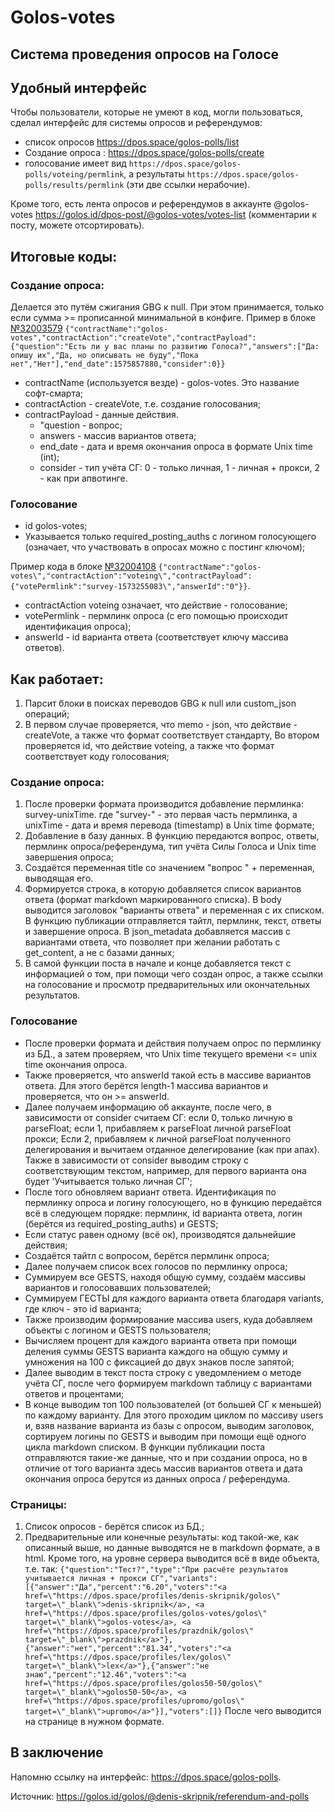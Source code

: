 # Golos-votes
## Система проведения опросов на Голосе
## Удобный интерфейс
Чтобы пользователи, которые не умеют в код, могли пользоваться, сделал интерфейс для системы опросов и референдумов:
- список опросов https://dpos.space/golos-polls/list
- Создание опроса : https://dpos.space/golos-polls/create
- голосование имеет вид ``https://dpos.space/golos-polls/voteing/permlink``, а результаты ``https://dpos.space/golos-polls/results/permlink`` (эти две ссылки нерабочие).

Кроме того, есть лента опросов и референдумов в аккаунте @golos-votes https://golos.id/dpos-post/@golos-votes/votes-list (комментарии к посту, можете отсортировать).

## Итоговые коды:
### Создание опроса:
Делается это путём сжигания GBG к null. При этом принимается, только если сумма >= прописанной минимальной в конфиге.
Пример в блоке [№32003579](https://ropox.app/steemjs/api/database_api/get_block?blockchain=Solox&ws=wss%3A%2F%2Fgolos.solox.world%2Fws&blockNum=32003579)
``{"contractName":"golos-votes","contractAction":"createVote","contractPayload":{"question":"Есть ли у вас планы по развитию Голоса?","answers":["Да: опишу их","Да, но описывать не буду","Пока нет","Нет"],"end_date":1575857880,"consider":0}}``
- contractName (используется везде) - golos-votes. Это название софт-смарта;
- contractAction - createVote, т.е. создание голосования;
- contractPayload - данные действия.
   - "question - вопрос;
   - answers - массив вариантов ответа;
   - end_date - дата и время окончания опроса в формате Unix time (int);
   - consider - тип учёта СГ: 0 - только личная, 1 - личная + прокси, 2 - как при апвотинге.

### Голосование
- id golos-votes;
- Указывается только required_posting_auths с логином голосующего (означает, что участвовать в опросах можно с постинг ключом);

Пример кода в блоке [№32004108](https://ropox.app/steemjs/api/database_api/get_block?blockchain=Blockchained&ws=wss%3A%2F%2Fapi.golos.blckchnd.com%2Fws&blockNum=32004108)
``{"contractName":"golos-votes\","contractAction":"voteing\","contractPayload":{"votePermlink":"survey-1573255083\","answerId":"0"}}``.

- contractAction voteing означает, что действие - голосование;
- votePermlink - пермлинк опроса (с его помощью происходит идентификация опроса);
- answerId - id варианта ответа (соответствует ключу массива ответов).

## Как работает:
1. Парсит блоки в поисках переводов GBG к null или custom_json операций;
2. В первом случае проверяется, что memo - json, что действие - createVote, а также что формат соответствует стандарту,
Во втором проверяется id, что действие voteing, а также что формат соответствует коду голосования;

### Создание опроса:
1. После проверки формата производится добавление пермлинка: survey-unixTime.
где "survey-" - это первая часть пермлинка, а unixTime - дата и время перевода (timestamp) в Unix time формате;
2. Добавление в базу данных. В функцию передаются вопрос, ответы, пермлинк опроса/референдума, тип учёта Силы Голоса и Unix time завершения опроса;
3. Создаётся переменная title со значением "вопрос " + переменная, выводящая его.
4. Формируется строка, в которую добавляется список вариантов ответа (формат markdown маркированного списка).
В body выводится заголовок "варианты ответа" и переменная с их списком.
В функцию публикации отправляется тайтл, пермлинк, текст, ответы и завершение опроса.
В json_metadata добавляется массив с вариантами ответа, что позволяет при желании работать с get_content, а не с базами данных;
5. В самой функции поста в начале и конце добавляется текст с информацией о том, при помощи чего создан опрос, а также ссылки на голосование и просмотр предварительных или окончательных результатов.

### Голосование
- После проверки формата и действия получаем опрос по пермлинку из БД., а затем проверяем, что Unix time текущего времени <= unix time окончания опроса.
- Также проверяется, что answerId такой есть в массиве вариантов ответа. Для этого берётся length-1 массива вариантов и проверяется, что он >= answerId.
- Далее получаем информацию об аккаунте, после чего, в зависимости от consider считаем СГ: если 0, только личную в parseFloat; если 1, прибавляем к parseFloat личной parseFloat прокси; Если 2, прибавляем к личной parseFloat полученного делегирования и вычитаем отданное делегирование (как при апах).
Также в зависимости от consider выводим строку с соответствующим текстом, например, для первого варианта она будет 'Учитывается только личная СГ';
- После того обновляем вариант ответа. Идентификация по пермлинку опроса и логину голосующего, но в функцию передаётся всё в следующем порядке: пермлинк, id варианта ответа, логин (берётся из required_posting_auths) и GESTS;
- Если статус равен одному (всё ок), производятся дальнейшие действия;
- Создаётся тайтл с вопросом, берётся пермлинк опроса;
- Далее получаем список всех голосов по пермлинку опроса;
- Суммируем все GESTS, находя общую сумму, создаём массивы вариантов и голосовавших пользователей;
- Суммируем ГЕСТЫ для каждого варианта ответа благодаря variants, где ключ - это id варианта;
- Также производим формирование массива users, куда добавляем объекты с логином и GESTS пользователя;
- Вычисляем процент для каждого варианта ответа при помощи деления суммы GESTS варианта каждого на общую сумму и умножения на 100 с фиксацией до двух знаков после запятой;
- Далее выводим в текст поста строку с уведомлением о методе учёта СГ, после чего формируем markdown таблицу с вариантами ответов и процентами;
- В конце выводим топ 100 пользователей (от большей СГ к меньшей) по каждому варианту. Для этого проходим циклом по массиву users и, взяв название варианта из базы с опросом, выводим заголовок, сортируем логины по GESTS и выводим при помощи ещё одного цикла markdown списком.
В функции публикации поста отправляются такие-же данные, что и при создании опроса, но в отличие от того варианта здесь массив вариантов ответа и дата окончания опроса берутся из данных опроса / референдума.

### Страницы:
1. Список опросов - берётся список из БД.;
2. Предварительные или конечные результаты: код такой-же, как описанный выше, но данные выводятся не в markdown формате, а в html. Кроме того, на уровне сервера выводится всё в виде объекта, т.е. так:
``{"question":"Тест?","type":"При расчёте результатов учитывается личная + прокси СГ","variants":[{"answer":"Да","percent":"6.20","voters":"<a href=\"https://dpos.space/profiles/denis-skripnik/golos\" target=\"_blank\">denis-skripnik</a>, <a href=\"https://dpos.space/profiles/golos-votes/golos\" target=\"_blank\">golos-votes</a>, <a href=\"https://dpos.space/profiles/prazdnik/golos\" target=\"_blank\">prazdnik</a>"},{"answer":"нет","percent":"81.34","voters":"<a href=\"https://dpos.space/profiles/lex/golos\" target=\"_blank\">lex</a>"},{"answer":"не знаю","percent":"12.46","voters":"<a href=\"https://dpos.space/profiles/golos50-50/golos\" target=\"_blank\">golos50-50</a>, <a href=\"https://dpos.space/profiles/upromo/golos\" target=\"_blank\">upromo</a>"}],"voters":[]}``
После чего выводится на странице в нужном формате.

## В заключение
Напомню ссылку на интерфейс: https://dpos.space/golos-polls.

Источник: https://golos.id/golos/@denis-skripnik/referendum-and-polls
